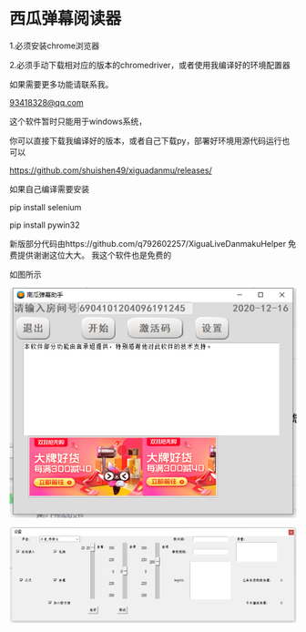 # 西瓜弹幕阅读器
1.必须安装chrome浏览器
  
2.必须手动下载相对应的版本的chromedriver，或者使用我编译好的环境配置器
  
如果需要更多功能请联系我。
  
93418328@qq.com

这个软件暂时只能用于windows系统，
  
你可以直接下载我编译好的版本，或者自己下载py，部署好环境用源代码运行也可以
  
https://github.com/shuishen49/xiguadanmu/releases/

  
如果自己编译需要安装

  pip install selenium
  
  pip install pywin32

新版部分代码由https://github.com/q792602257/XiguaLiveDanmakuHelper
免费提供谢谢这位大大。
我这个软件也是免费的

如图所示

![image](https://github.com/shuishen49/xiguadanmu/blob/master/QQ%E5%9B%BE%E7%89%8720201209131420.png)

![image](https://github.com/shuishen49/xiguadanmu/blob/master/QQ%E5%9B%BE%E7%89%8720201209131441.png)

